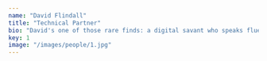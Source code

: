 ```yaml
---
name: "David Flindall"
title: "Technical Partner"
bio: "David's one of those rare finds: a digital savant who speaks fluent human, with a calm expertise that inspires confidence in colleagues and clients alike. He's an original thinker, culturally avant-garde and intellectually restless. But once he gets into the nuts and bolts of building a website, everything else disappears and he turns into a robot. It's weird."
key: 1
image: "/images/people/1.jpg"
---
```

